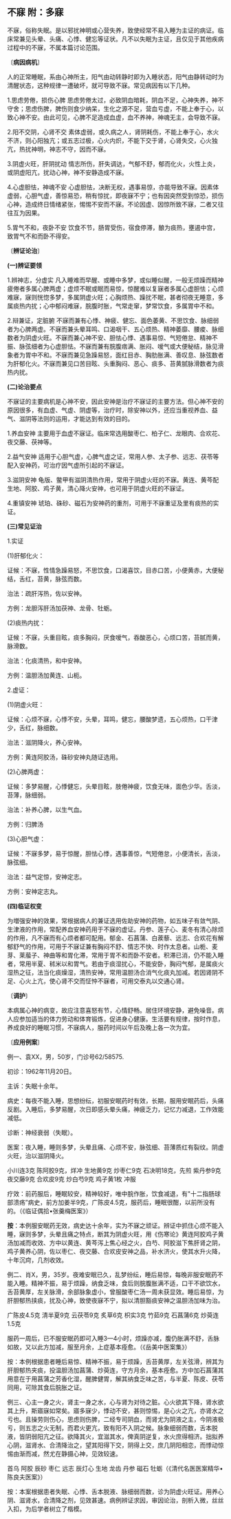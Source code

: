 ##  不寐      附：多寐

不寐，俗称失眠。是以邪扰神明或心营失养，致使经常不易入睡为主证的病证。临床常兼见头晕、头痛、心悸、健忘等证状。凡不以失眠为主证，且仅见于其他疾病过程中的不寐，不属本篇讨论范围。

〔**病因病机**〕

人的正常睡眠，系由心神所主，阳气由动转静时即为入睡状态，阳气由静转动时为清醒状态，这种规律一遭破坏，就可导致不寐。常见病因有以下几种。

1.思虑劳倦，损伤心脾    思虑劳倦太过，必致阴血暗耗，阴血不足，心神失养，神不守舍；思虑伤脾，脾伤则食少纳呆，生化之源不足，营血亏虚，不能上奉于心，以致心神不安。由此可见，心脾不足造成血虚，血不养神，神魂无主，会导致不寐。

2.阳不交阴，心肾不交    素体虚弱，或久病之人，肾阴耗伤，不能上奉于心，水火不济，则心阳独亢；或五志过极，心火内炽，不能下交于肾，心肾失交，心火独亢，热扰神明，神志不守，因而不寐。

3.阴虚火旺，肝阴扰动    情志所伤，肝失调达，气郁不舒，郁而化火，火性上炎，或阴虚阳亢，扰动心神，神不安静造成不寐。

4.心虚胆怯，神魂不安    心虚胆怯，决断无权，遇事易惊，亦能导致不寐。因素体虚弱，心胆气虚，善惊易恐，稍有惊扰，即夜寐不宁；也有因突然受到惊恐，损伤心神，造成终日情绪紧张，惕惕不安而不寐。不论因虚、因惊所致不寐，二者又往往互为因果。

5.胃气不和，夜卧不安    饮食不节，肠胃受伤，宿食停滞，酿为痰热，壅遏中宫，致胃气不和而卧不得安。

〔**辨证论治**〕

**(一)辨证要领**

1.辨神志，分虚实    凡入睡难而早醒、或睡中多梦，或似睡似醒，一般无烦躁而精神疲倦者多属心脾两虚；虚烦不眠或眠而易惊，惊醒难以复寐者多属心虚胆怯；心烦难寐，寐则恍惚多梦，多属阴虚火旺；心胸烦热、躁扰不眠，甚者彻夜无睡意，多属痰热内扰；心中郁闷难寐，脘腹时胀，气常走窜，梦常饮食，多属胃中不和。

2.辩兼证，定脏腑    不寐而兼有心悸、神疲、健忘、面色萎黄、不思饮食、脉细弱者为心脾两虚。不寐而兼头晕耳鸣、口渴咽干、五心烦热、精神萎靡、腰痠、脉细数者为阴虚火旺。不寐而兼心神不安、胆怯心悸、遇事易惊、气短倦怠、精神不振、脉弦细者为心虚胆怯。不寐而兼有脘腹痞满、胀闷、嗳气或大便秘结，脉见滑象者为胃中不和。不寐而兼见急躁易怒，面红目赤、胸肋胀满、善叹息、脉弦数者为肝郁化火。不寐而兼见口苦目眩、头重胸闷、恶心、痰多、苔黄腻脉滑数者为痰热内扰。

**(二)论治要点**

不寐证的主要病机是心神不安，因此安神是治疗不寐证的主要方法。但心神不安的原因很多，有血虚、气虚、阴虚等，治疗时，除安神以外，还应当重视养血、益气、滋阴等法则的运用，才能达到有效的目的。

1.养血安神    主要用于血虚不寐证。临床常选用酸枣仁、柏子仁、龙眼肉、合欢花、夜交藤、茯神等。

2.益气安神    适用于心胆气虚，心脾气虚之证，常用人参、太子参、远志、茯苓等配入安神药，可治疗因气虚所引起的不寐证。

3.滋阴安神   龟版、鳖甲有滋阴清热作用，常用于阴虚火旺的不寐。黄连、黄芩配生地、阿胶、鸡子黄，清心降火安神，也可用于阴虚火旺的不寐证。

4.重镇安神   琥珀、硃砂、磁石为安神药的重剂，可用于不寐重证及里有痰热的实证。

**(三)常见证治**

1.实证

(1)肝郁化火：

证候：不寐，性情急躁易怒，不思饮食，口渴喜饮，目赤口苦，小便黄赤，大便秘结，舌红，苔黄，脉弦而数。

治法：疏肝泻热，佐以安神。

方例：龙胆泻肝汤加茯神、龙骨、牡蛎。

(2)痰热内扰：

证候：不寐，头重目眩，痰多胸闷，厌食嗳气，吞酸恶心，心烦口苦，苔腻而黄，脉滑数。

治法：化痰清热，和中安神。

方例：温胆汤加黄连、山枙。

2.虚证：

(1)阴虚火旺：

证候：心烦不寐，心悸不安，头晕，耳鸣，健忘，腰酸梦遗，五心烦热，口干津少，舌红，脉细数。

治法：滋阴降火，养心安神。

方例：黄连阿胶汤，硃砂安神丸随证选用。

(2)心脾两虚：

证候：多梦易醒，心悸健忘，头晕目眩，肢倦神疲，饮食无味，面色少华。舌淡，苔薄，脉细弱。

治法：补养心脾，以生气血。

方例：归脾汤

(3)心胆气虚：

证候：不寐多梦，易于惊醒，胆怯心悸，遇事善惊，气短倦怠，小便清长，舌淡，脉弦细。

治法：益气定惊，安神定志。

方例：安神定志丸。

**(四)临证权变**

为増强安神的效果，常根据病人的兼证选用佐助安神的药物，如五味子有敛气阴、生津液的作用，常配养血安神药用于不寐的虚证。丹参、莲子心、麦冬有清心除烦的作用，凡不寐而有心烦者都可配用。郁金、石菖蒲、白蒺藜、远志、合欢花有解郁舒气的作用，可用于不寐证兼有胸闷不舒、情志不快、时作太息者。山栀、麦芽、莱菔子、神曲等和胃化滞，常用于胃不和而卧不安者。积滞已消，仍不能入睡者，常用半夏、秫米以和胃气。若由于痰湿扰心，不能安卧，胸闷气郁，是属痰火湿热之征，法当化痰燥湿，清热安神，常用温胆汤合消气化痰丸加减。若因肾阴不足、心火上亢，使心肾不交而怔忡不寐者，可用交泰丸以交通心肾。

〔**调护**〕

本病属心神的病变，故应注意喜怒有节，心情舒畅。居住环境安静，避免噪音。病人应参加适当的体力劳动和体育锻炼，促进身心健康。生活要有规律，按时作息，养成良好的睡眠习惯，不寐病人，服药时间以午后及晚上各一次为宜。

〔**应用例案**〕

例一、袁XX，男，50岁，门诊号62/58575.

初诊：1962年11月20日。

主诉：失眠十余年。

病史：每夜不能入睡，思想纷纭，初服安眠药时有效，长期，服用安眠药后，头痛反剧。入睡后，多梦易醒，次日即感头晕头痛，神疲乏力，记忆力减退，工作效能减低。

诊断：神经衰弱（失眠）。

医案：夜入睡，睡则多梦，头晕且痛、心烦不安，脉弦细、苔薄质红有裂纹。阴虚火旺，治以滋阴降火。

小川连3克   陈阿胶9克，烊冲  生地黄9克    炒枣仁9克   石决明18克，先煎    紫丹参9克   夜交藤9克  合欢皮9克    炒白芍9克   鸡子黄1枚   冲服

疗效：前药服后，睡眠较安，精神较好，唯中脘作胀，饮食减退，有"十二指肠球部溃疡”病史，前方加姜半9克，广陈皮4.5克，服药后，睡眠很酣，以前所没有的。（《临证偶拾•张羹梅医案》）

**按**：本例服安眠药无效，病史达十余年，实为不寐之顽证。辨证中抓住心烦不能入睡，寐则多梦，头晕且痛之特点，断其为阴虚火旺，用《伤寒论》黄连阿胶鸡子黄汤加减而收效、方中以黄连、黄芩泻上焦心经之火，白芍、阿胶滋下焦肝肾之阴，鸡子黄养心阴，佐以枣仁、夜交藤、合欢皮安神之品，补水济火，使其水升火降，十年沉疴，几剂收效。

例二、肖X，男，35岁。夜难安眠已久，乱梦纷纭，睡后易惊，每晚非服安眠药不能入睡。精神不振，易于烦躁，纳食乏味，食后则脘腹胀满不适，口干不欲饮水，舌苔黄厚，左关脉滑，余部脉象虚小，曾服酸枣仁汤一周未获显效。睡后易惊，为肝胆郁热挟痰，扰及心神，致使夜寐不宁，拟以清胆豁痰安神之温胆汤加味为治。

广陈皮4.5克  清半夏9克  云茯苓9克  炙草6克  枳实3克  竹茹9克  石菖蒲6克  炒萸连1.5克

服药一周后，已不服安眠药即可入睡3—4小时，烦躁亦减，腹仍胀满不舒，舌脉如故，又以此方加减，服至月余，上症基本痊愈。（《岳美中医案集》）

按：本例根据患者睡后易惊、精神不振，易于烦躁，舌苔黄厚，左关弦滑，辨其为肝胆郁热夹痰，投温胆汤加菖蒲、炒萸连，守方月余，基本痊愈。方中加石菖蒲其用意在于用菖蒲之芳香化湿，醒脾健胃，解其纳食乏味之苦，与半夏、陈皮、茯苓同用，可除其食后脘胀之证。

例三、心主一身之火，肾主一身之水，心与肾为对待之脏。心火欲其下降，肾水欲其上升，斯寤寐如常矣。寤多寐少，悸动不安，甚则惊惕，是心火之亢，亦肾水之亏也。且操劳则伤心，思虑则伤脾，二经专司阴血，而肾尤为阴液之主，今阴液极亏，则五志之火无制，而君火更亢，致有阳不入阴之候。脉象细弱而数，舌本脱液，皆阴弱阳亢之征。欲降其火，宜滋其水，俾真阴逆复，水火庶得相济。拙拟养心阴，滋肾水、合清降治之，望其阳得下交，阴得上交，庶几阴阳相恋，而悸动惊惕由渐而减，然尤在静摄心神，见效较速。

首乌  阿胶  辰砂  枣仁  远志  辰灯心  生地  龙齿  丹参  磁石  牡蛎（《清代名医医案精华•陈良夫医案》）

按：本案根据患者失眠、心悸、舌本脱液、脉细弱而数，诊为阴虚火旺证。用养心阴、滋肾水，合清降之剂，见效甚速。病例辨证求因，审因论治，剖析入微，丝丝入扣，为后学者树立了楷模。

